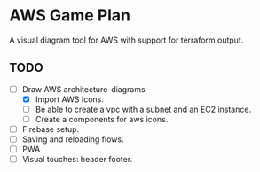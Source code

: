 # AWS Game Plan

A visual diagram tool for AWS with support for terraform output.


## TODO

- [ ] Draw AWS architecture-diagrams
    - [x] Import AWS Icons.
    - [ ] Be able to create a vpc with a subnet and an EC2 instance.
    - [ ] Create a components for aws icons.
- [ ] Firebase setup.
- [ ] Saving and reloading flows.
- [ ] PWA
- [ ] Visual touches: header footer.